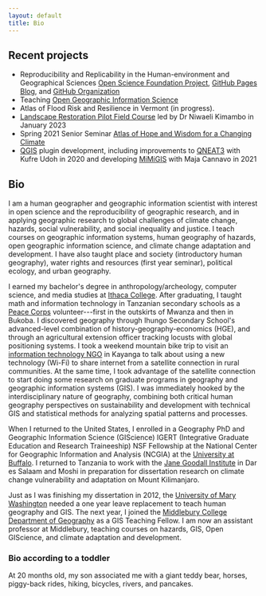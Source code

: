 ```yaml
---
layout: default
title: Bio
---
```


## Recent projects

- Reproducibility and Replicability in the Human-environment and Geographical Sciences [Open Science Foundation Project](https://doi.org/10.17605/OSF.IO/C5A2R), [GitHub Pages Blog](https://hegsrr.github.io), and [GitHub Organization](https://www.github.com/HEGSRR)
- Teaching [Open Geographic Information Science](https://opengisci.github.io/)
- Atlas of Flood Risk and Resilience in Vermont (in progress).
- [Landscape Restoration Pilot Field Course](https://storymaps.arcgis.com/stories/79c5ac661778480ab8387426d8788ac2) led by Dr Niwaeli Kimambo in January 2023
- Spring 2021 Senior Seminar [Atlas of Hope and Wisdom for a Changing Climate](https://sites.google.com/middlebury.edu/adapt/home)
- [QGIS](https://qgis.org/en/site/) plugin development, including improvements to [QNEAT3](https://github.com/GIS4DEV/QNEAT3) with Kufre Udoh in 2020 and developing [MiMiGIS](https://github.com/GIS4DEV/MiMiGIS) with Maja Cannavo in 2021

## Bio

I am a human geographer and geographic information scientist with interest in open science and the reproducibility of geographic research, and in applying geographic research to global challenges of climate change, hazards, social vulnerability, and social inequality and justice.
I teach courses on geographic information systems, human geography of hazards, open geographic information science, and climate change adaptation and development.
I have also taught place and society (introductory human geography), water rights and resources (first year seminar), political ecology, and urban geography.

I earned my bachelor's degree in anthropology/archeology, computer science, and media studies at [Ithaca College](https://www.ithaca.edu/).
After graduating, I taught math and information technology in Tanzanian secondary schools as a [Peace Corps](https://www.peacecorps.gov/) volunteer---first in the outskirts of Mwanza and then in Bukoba.
I discovered geography through Ihungo Secondary School's advanced-level combination of history-geography-economics (HGE), and through an agricultural extension officer tracking locusts with global positioning systems.
I took a weekend mountain bike trip to visit an [information technology NGO](https://www.fadeco.co.tz/) in Kayanga to talk about using a new technology (Wi-Fi) to share internet from a satellite connection in rural communities. 
At the same time, I took advantage of the satellite connection to start doing some research on graduate programs in geography and geographic information systems (GIS).
I was immediately hooked by the interdisciplinary nature of geography, combining both critical human geography perspectives on sustainability and development with technical GIS and statistical methods for analyzing spatial patterns and processes.

When I returned to the United States, I enrolled in a Geography PhD and Geographic Information Science (GIScience) IGERT (Integrative Graduate Education and Research Traineeship) NSF Fellowship at the National Center for Geographic Information and Analysis (NCGIA) at the [University at Buffalo](https://www.buffalo.edu/cas/geography.html).
I returned to Tanzania to work with the [Jane Goodall Institute](https://janegoodall.org/) in Dar es Salaam and Moshi in preparation for dissertation research on climate change vulnerability and adaptation on Mount Kilimanjaro.

Just as I was finishing my dissertation in 2012, the [University of Mary Washington](https://cas.umw.edu/geography/) needed a one year leave replacement to teach human geography and GIS.
The next year, I joined the [Middlebury College Department of Geography](https://www.middlebury.edu/college/academics/geography) as a GIS Teaching Fellow.
I am now an assistant professor at Middlebury, teaching courses on hazards, GIS, Open GIScience, and climate adaptation and development.

### Bio according to a toddler

At 20 months old, my son associated me with a giant teddy bear, horses, piggy-back rides, hiking, bicycles, rivers, and pancakes.